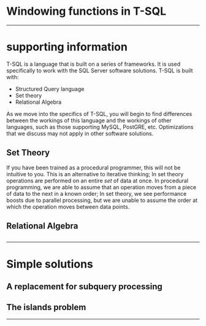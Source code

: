 # Windowing functions in T-SQL

---

# supporting information

T-SQL is a language that is built on a series of frameworks. It is used specifically to work with the SQL Server software solutions. T-SQL is built with:

- Structured Query language
- Set theory
- Relational Algebra

As we move into the specifics of T-SQL, you will begin to find differences between the workings of this language and the workings of other languages, such as those supporting MySQL, PostGRE, etc. Optimizations that we discuss may not apply in other software solutions.

## Set Theory

If you have been trained as a procedural programmer, this will not be intuitive to you. This is an alternative to iterative thinking; In set theory operations are performed on an entire *set* of data at once. In procedural programming, we are able to assume that an operation moves from a piece of data to the next in a known order; In set theory, we see performance boosts due to parallel processing, but we are unable to assume the order at which the operation moves between data points.

## Relational Algebra



##

---

# Simple solutions

## A replacement for subquery processing

## The islands problem

---

